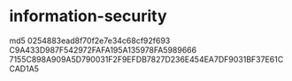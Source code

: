 # information-security
md5 0254883ead8f70f2e7e34c68cf92f693
C9A433D987F542972FAFA195A135978FA5989666
7155C898A909A5D790031F2F9EFDB7827D236E454EA7DF9031BF37E61CCAD1A5
